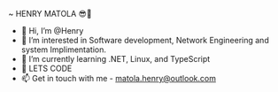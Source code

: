 ~ HENRY MATOLA 😎🖤

- 👋 Hi, I’m @Henry
- 👀 I’m interested in Software development, Network Engineering and system Implimentation.
- 🌱 I’m currently learning .NET, Linux, and TypeScript
- 💞️ LETS CODE
- 📫 Get in touch with me - matola.henry@outlook.com

